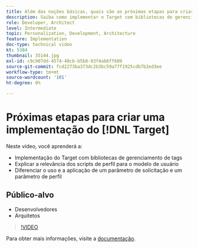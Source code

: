 ```yaml
---
title: Além das noções básicas, quais são as próximas etapas para criar uma implementação do Target?
description: Saiba como implementar o Target com bibliotecas de gerenciamento de tags. Saiba mais sobre a relevância dos scripts de perfil para o modelo de usuário e como diferenciar o uso e a aplicação de um parâmetro de solicitação e um parâmetro de perfil.
role: Developer, Architect
level: Intermediate
topic: Personalization, Development, Architecture
feature: Implementation
doc-type: technical video
kt: 5384
thumbnail: 35144.jpg
exl-id: c9c907dd-4574-40cb-b5b8-93f4ab6ff609
source-git-commit: fcd2273ba373dc2b3bc59a77f1925cdb7b2ed3ee
workflow-type: tm+mt
source-wordcount: '101'
ht-degree: 0%

---
```


# Próximas etapas para criar uma implementação do [!DNL Target]

Neste vídeo, você aprenderá a:

* Implementação do Target com bibliotecas de gerenciamento de tags
* Explicar a relevância dos scripts de perfil para o modelo de usuário
* Diferenciar o uso e a aplicação de um parâmetro de solicitação e um parâmetro de perfil

## Público-alvo

* Desenvolvedores
* Arquitetos

>[!VIDEO](https://video.tv.adobe.com/v/35144/?quality=12)

Para obter mais informações, visite a [documentação](https://experienceleague.adobe.com/docs/target/using/implement-target/implementing-target.html?lang=pt-BR).
